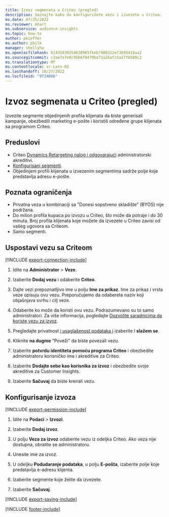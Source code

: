 ```yaml
---
title: Izvoz segmenata u Criteo (pregled)
description: Saznajte kako da konfigurišete vezu i izvezete u Criteo.
ms.date: 07/25/2022
ms.reviewer: mhart
ms.subservice: audience-insights
ms.topic: how-to
author: pkieffer
ms.author: philk
manager: shellyha
ms.openlocfilehash: 61435030254638965fbeb7980312e73695416aa2
ms.sourcegitcommit: c3ae7e7e0c9566f9479ba71a26afc5a17fb589c2
ms.translationtype: MT
ms.contentlocale: sr-Latn-RS
ms.lasthandoff: 10/27/2022
ms.locfileid: "9724806"
---
```

# <a name="export-segments-to-criteo-preview"></a>Izvoz segmenata u Criteo (pregled)

Izvezite segmente objedinjenih profila klijenata da biste generisali kampanje, obezbedili marketing e-pošte i koristili određene grupe klijenata sa programom Criteo.

## <a name="prerequisites"></a>Preduslovi

- Criteo [Dynamics Retargeting nalog i odgovarajući](https://www.criteo.com/login/) administratorski akreditivi.
- [Konfigurisani segmenti](segments.md).
- Objedinjeni profili klijenata u izvezenim segmentima sadrže polje koje predstavlja adresu e-pošte.

## <a name="known-limitations"></a>Poznata ograničenja

- Privatna veza u kombinaciji sa "Donesi sopstveno skladište" (BYOS) nije podržana.
- Do milion profila kupaca po izvozu u Criteo, što može da potraje i do 30 minuta. Broj profila klijenata koje možete da izvezete u Criteo zavisi od vašeg ugovora sa Criteom.
- Samo segmenti.

## <a name="set-up-connection-to-criteo"></a>Uspostavi vezu sa Criteom

[!INCLUDE [export-connection-include](includes/export-connection-admn.md)]

1. Idite na **Administrator** > **Veze**.

1. Izaberite **Dodaj vezu** i odaberite **Criteo**.

1. Dajte vezi prepoznatljivo ime u polju **Ime za prikaz**. Ime za prikaz i vrsta veze opisuju ovu vezu. Preporučujemo da odaberete naziv koji objašnjava svrhu i cilj veze.

1. Odaberite ko može da koristi ovu vezu. Podrazumevano su to samo administratori. Za više informacija, pogledajte [Dozvolite saradnicima da koriste vezu za izvoz](connections.md#allow-contributors-to-use-a-connection-for-exports).

1. Pregledajte privatnost [i usaglašenost podataka i](connections.md#data-privacy-and-compliance) izaberite I **slažem se**.

1. Kliknite **na dugme** "Poveži" da biste povezali vezu.

1. Izaberite **potvrdu identiteta pomoću programa Criteo** i obezbedite administratoru korisničko ime i akreditive za Criteo.

1. Izaberite **Dodajte sebe kao korisnika za izvoz** i obezbedite svoje akreditive za Customer Insights.

1. Izaberite **Sačuvaj** da biste kreirali vezu.

## <a name="configure-an-export"></a>Konfigurisanje izvoza

[!INCLUDE [export-permission-include](includes/export-permission.md)]

1. Idite na **Podaci** > **Izvozi**.

1. Izaberite **Dodaj izvoz**.

1. U polju **Veza za izvoz** odaberite vezu iz odeljka Criteo. Ako veza nije dostupna, obratite se administratoru.

1. Unesite ime za izvoz.

1. U odeljku **Podudaranje podataka**, u polju **E-pošta**, izaberite polje koje predstavlja e-adresu klijenta.

1. Izaberite segmente koje želite da izvezete.

1. Izaberite **Sačuvaj**.

[!INCLUDE [export-saving-include](includes/export-saving.md)]

[!INCLUDE [footer-include](includes/footer-banner.md)]
